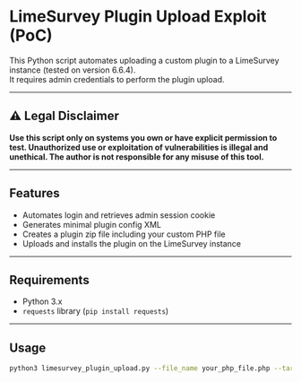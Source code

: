 # LimeSurvey Plugin Upload Exploit (PoC)

This Python script automates uploading a custom plugin to a LimeSurvey instance (tested on version 6.6.4).  
It requires admin credentials to perform the plugin upload.

---

## ⚠️ Legal Disclaimer

**Use this script only on systems you own or have explicit permission to test. Unauthorized use or exploitation of vulnerabilities is illegal and unethical. The author is not responsible for any misuse of this tool.**

---

## Features

- Automates login and retrieves admin session cookie
- Generates minimal plugin config XML
- Creates a plugin zip file including your custom PHP file
- Uploads and installs the plugin on the LimeSurvey instance

---

## Requirements

- Python 3.x
- `requests` library (`pip install requests`)

---

## Usage

```bash
python3 limesurvey_plugin_upload.py --file_name your_php_file.php --target http://target-limesurvey-url --username admin --password adminpass
